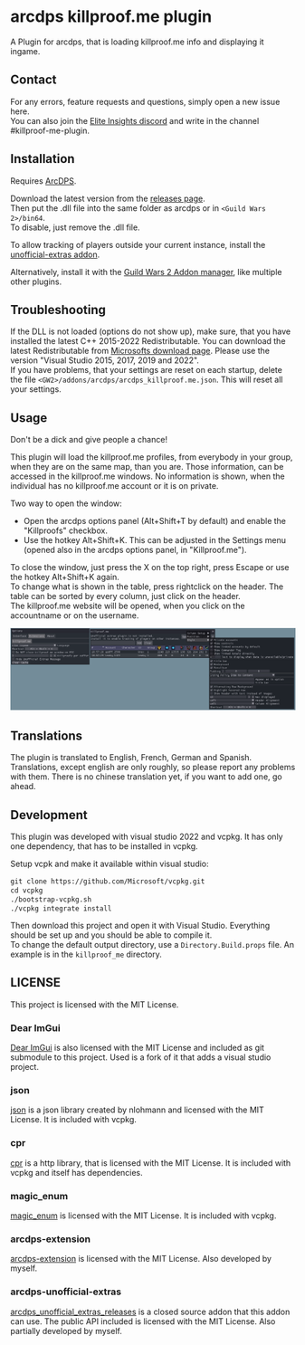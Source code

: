 # arcdps killproof.me plugin
A Plugin for arcdps, that is loading killproof.me info and displaying it ingame.

## Contact
For any errors, feature requests and questions, simply open a new issue here.  
You can also join the [Elite Insights discord](https://discord.gg/dCDEPXx) and write in the channel #killproof-me-plugin.  

## Installation
Requires [ArcDPS](https://www.deltaconnected.com/arcdps/).

Download the latest version from the [releases page](https://github.com/knoxfighter/arcdps-killproof.me-plugin/releases/latest).  
Then put the .dll file into the same folder as arcdps or in `<Guild Wars 2>/bin64`.  
To disable, just remove the .dll file.

To allow tracking of players outside your current instance, install the [unofficial-extras addon](https://github.com/Krappa322/arcdps_unofficial_extras_releases/releases/latest).

Alternatively, install it with the [Guild Wars 2 Addon manager](https://github.com/fmmmlee/GW2-Addon-Manager/), like multiple other plugins.

## Troubleshooting
If the DLL is not loaded (options do not show up), make sure, that you have installed the latest C++ 2015-2022 Redistributable.
You can download the latest Redistributable from [Microsofts download page](https://docs.microsoft.com/en-us/cpp/windows/latest-supported-vc-redist).
Please use the version "Visual Studio 2015, 2017, 2019 and 2022".  
If you have problems, that your settings are reset on each startup, delete the file `<GW2>/addons/arcdps/arcdps_killproof.me.json`. This will reset all your settings.

## Usage
Don't be a dick and give people a chance!

This plugin will load the killproof.me profiles, from everybody in your group, when they are on the same map, than you are. Those information, can be accessed in the killproof.me windows. No information is shown, when the individual has no killproof.me account or it is on private.

Two way to open the window:  
- Open the arcdps options panel (Alt+Shift+T by default) and enable the "Killproofs" checkbox.
- Use the hotkey Alt+Shift+K. This can be adjusted in the Settings menu (opened also in the arcdps options panel, in  "Killproof.me").

To close the window, just press the X on the top right, press Escape or use the hotkey Alt+Shift+K again.  
To change what is shown in the table, press rightclick on the header. The table can be sorted by every column, just click on the header.  
The killproof.me website will be opened, when you click on the accountname or on the username.

![Ingame screenshot](screenshot.png)

## Translations
The plugin is translated to English, French, German and Spanish. Translations, except english are only roughly, so please report any problems with them.
There is no chinese translation yet, if you want to add one, go ahead.

## Development

This plugin was developed with visual studio 2022 and vcpkg. It has only one dependency, that has to be installed in vcpkg.

Setup vcpk and make it available within visual studio:
```
git clone https://github.com/Microsoft/vcpkg.git
cd vcpkg
./bootstrap-vcpkg.sh
./vcpkg integrate install
```

Then download this project and open it with Visual Studio. Everything should be set up and you should be able to compile it.  
To change the default output directory, use a `Directory.Build.props` file. An example is in the `killproof_me` directory.

## LICENSE

This project is licensed with the MIT License.

### Dear ImGui
[Dear ImGui](https://github.com/ocornut/imgui) is also licensed with the MIT License and included as git submodule to this project. Used is a fork of it that adds a visual studio project.

### json
[json](https://github.com/nlohmann/json) is a json library created by nlohmann and licensed with the MIT License. It is included with vcpkg.

### cpr
[cpr](https://github.com/whoshuu/cpr) is a http library, that is licensed with the MIT License. It is included with vcpkg and itself has dependencies.

### magic_enum
[magic_enum](https://github.com/Neargye/magic_enum) is licensed with the MIT License. It is included with vcpkg.

### arcdps-extension
[arcdps-extension](https://github.com/knoxfighter/arcdps-extension/) is licensed with the MIT License. Also developed by myself.

### arcdps-unofficial-extras
[arcdps_unofficial_extras_releases](https://github.com/Krappa322/arcdps_unofficial_extras_releases) is a closed source addon that this addon can use. The public API included is licensed with the MIT License. Also partially developed by myself.
